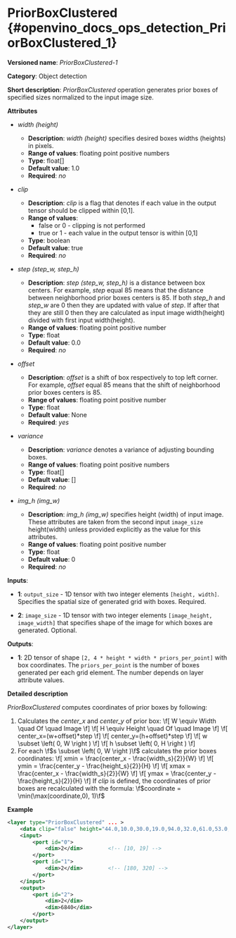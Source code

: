 # PriorBoxClustered {#openvino_docs_ops_detection_PriorBoxClustered_1}

**Versioned name**: *PriorBoxClustered-1*

**Category**: Object detection

**Short description**: *PriorBoxClustered* operation generates prior boxes of specified sizes normalized to the input image size.

**Attributes**

* *width (height)*

  * **Description**: *width (height)* specifies desired boxes widths (heights) in pixels.
  * **Range of values**: floating point positive numbers
  * **Type**: float[]
  * **Default value**: 1.0
  * **Required**: *no*

* *clip*

  * **Description**: *clip* is a flag that denotes if each value in the output tensor should be clipped within [0,1].
  * **Range of values**:
    * false or 0 - clipping is not performed
    * true or 1  - each value in the output tensor is within [0,1]
  * **Type**: boolean
  * **Default value**: true
  * **Required**: *no*

* *step (step_w, step_h)*

  * **Description**: *step (step_w, step_h)* is a distance between box centers. For example, *step* equal 85 means that the distance between neighborhood prior boxes centers is 85. If both *step_h* and *step_w* are 0 then they are updated with value of *step*. If after that they are still 0 then they are calculated as input image width(height) divided with first input width(height). 
  * **Range of values**: floating point positive number
  * **Type**: float
  * **Default value**: 0.0
  * **Required**: *no*

* *offset*

  * **Description**: *offset* is a shift of box respectively to top left corner. For example, *offset* equal 85 means that the shift of neighborhood prior boxes centers is 85.
  * **Range of values**: floating point positive number
  * **Type**: float
  * **Default value**: None
  * **Required**: *yes*

* *variance*

  * **Description**: *variance* denotes a variance of adjusting bounding boxes.
  * **Range of values**: floating point positive numbers
  * **Type**: float[]
  * **Default value**: []
  * **Required**: *no*

* *img_h (img_w)*

  * **Description**: *img_h (img_w)* specifies height (width) of input image. These attributes are taken from the second input `image_size` height(width) unless provided explicitly as the value for this attributes.
  * **Range of values**: floating point positive number
  * **Type**: float
  * **Default value**: 0
  * **Required**: *no*

**Inputs**:

*   **1**: `output_size` - 1D tensor with two integer elements `[height, width]`. Specifies the spatial size of generated grid with boxes. Required.

*   **2**: `image_size` - 1D tensor with two integer elements `[image_height, image_width]` that specifies shape of the image for which boxes are generated. Optional.

**Outputs**:

*   **1**: 2D tensor of shape `[2, 4 * height * width * priors_per_point]` with box coordinates. The `priors_per_point` is the number of boxes generated per each grid element. The number depends on layer attribute values.

**Detailed description**

*PriorBoxClustered* computes coordinates of prior boxes by following:
1.  Calculates the *center_x* and *center_y* of prior box:
    \f[
    W \equiv Width \quad Of \quad Image
    \f]
    \f[
    H \equiv Height \quad Of \quad Image
    \f]
    \f[
    center_x=(w+offset)*step
    \f]
    \f[
    center_y=(h+offset)*step
    \f]
    \f[
    w \subset \left( 0, W \right )
    \f]
    \f[
    h \subset \left( 0, H \right )
    \f]
2.  For each \f$s \subset \left( 0, W \right )\f$ calculates the prior boxes coordinates:
    \f[
    xmin = \frac{center_x - \frac{width_s}{2}}{W}
    \f]
    \f[
    ymin = \frac{center_y - \frac{height_s}{2}}{H}
    \f]
    \f[
    xmax = \frac{center_x - \frac{width_s}{2}}{W}
    \f]
    \f[
    ymax = \frac{center_y - \frac{height_s}{2}}{H}
    \f]
If *clip* is defined, the coordinates of prior boxes are recalculated with the formula:
\f$coordinate = \min(\max(coordinate,0), 1)\f$

**Example**

```xml
<layer type="PriorBoxClustered" ... >
    <data clip="false" height="44.0,10.0,30.0,19.0,94.0,32.0,61.0,53.0,17.0" offset="0.5" step="16.0" variance="0.1,0.1,0.2,0.2" width="86.0,13.0,57.0,39.0,68.0,34.0,142.0,50.0,23.0"/>
    <input>
        <port id="0">
            <dim>2</dim>        <!-- [10, 19] -->
        </port>
        <port id="1">
            <dim>2</dim>        <!-- [180, 320] -->
        </port>
    </input>
    <output>
        <port id="2">
            <dim>2</dim>
            <dim>6840</dim>
        </port>
    </output>
</layer>
```